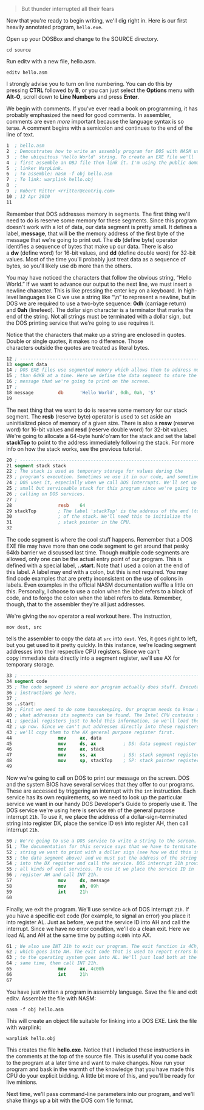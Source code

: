 
>But thunder interrupted all their fears


Now that you're ready to begin writing, we'll dig right in. Here is our first heavily annotated program, `hello.exe`.

Open up your DOSBox and change to the SOURCE directory.
```
cd source
```
Run editv with a new file, hello.asm.
```
editv hello.asm
```
I strongly advise you to turn on line numbering. You can do this by pressing **CTRL** followed by **B**, or you can just select the **Options** menu with **Alt-O**, scroll down to **Line Numbers** and press **Enter**.

We begin with comments. If you've ever read a book on programming, it has probably emphasized the need for good comments. In assembler, comments are even _more_ important because the language syntax is so terse. A comment begins with a semicolon and continues to the end of the line of text.

```nasm
1  ; hello.asm
2  ; Demonstrates how to write an assembly program for DOS with NASM using
3  ; the ubiquitous 'Hello World' string. To create an EXE file we'll
4  ; first assemble an OBJ file then link it. I'm using the public domain
5  ; linker WarpLink.
6  ; To assemble: nasm -f obj hello.asm
7  ; To link: warplink hello.obj
8  ;
9  ; Robert Ritter <rritter@centriq.com>
10 ; 12 Apr 2010
11 
```

Remember that DOS addresses memory in segments. The first thing we'll need to do is reserve some memory for these segments. Since this program doesn't work with a lot of data, our data segment is pretty small. It defines a label, **message**, that will be the memory address of the first byte of the message that we're going to print out. The **db** (define byte) operator identifies a sequence of bytes that make up our data. There is also a **dw** (define word) for 16-bit values, and **dd** (define double word) for 32-bit values. Most of the time you'll probably just treat data as a sequence of bytes, so you'll likely use db more than the others.

You may have noticed the characters that follow the obvious string, “Hello World.” If we want to advance our output to the next line, we must insert a newline character. This is like pressing the enter key on a keyboard. In high-level languages like C we use a string like “\n” to represent a newline, but in DOS we are required to use a two-byte sequence: **0dh** (carriage return) and **0ah** (linefeed). The dollar sign character is a terminator that marks the end of the string. Not all strings must be terminated with a dollar sign, but the DOS printing service that we're going to use requires it.

Notice that the characters that make up a string are enclosed in quotes. Double or single quotes, it makes no difference. Those characters outside the quotes are treated as literal bytes.

```nasm
12 ; ----------------------------------------------------------------------
13 segment data
14 ; DOS EXE files use segmented memory which allows them to address more
15 ; than 64KB at a time. Here we define the data segment to store the
16 ; message that we're going to print on the screen.
17 ;
18 message         db      'Hello World', 0dh, 0ah, '$'
19
```

The next thing that we want to do is reserve some memory for our stack segment. The **resb** (reserve byte) operator is used to set aside an uninitialized piece of memory of a given size. There is also a **resw** (reserve word) for 16-bit values and **resd** (reserve double word) for 32-bit values. We're going to allocate a 64-byte hunk'o'ram for the stack and set the label **stackTop** to point to the address immediately following the stack. For more info on how the stack works, see the previous tutorial.

```nasm
20 ; ----------------------------------------------------------------------
21 segment stack stack
22 ; The stack is used as temporary storage for values during the
23 ; program's execution. Sometimes we use it in our code, and sometimes
24 ; DOS uses it, especially when we call DOS interrupts. We'll set up a
25 ; small but serviceable stack for this program since we're going to be
26 ; calling on DOS services.
27 ;
28                 resb    64
29 stackTop        ; The label 'stackTop' is the address of the end (top)
30                 ; of the stack. We'll need this to initialize the
31                 ; stack pointer in the CPU.
32
```

The code segment is where the cool stuff happens. Remember that a DOS EXE file may have more than one code segment to get around that pesky 64kb barrier we discussed last time. Though multiple code segments are allowed, only one can be the actual entry point of our program. This is defined with a special label, **..start**. Note that I used a colon at the end of this label. A label may end with a colon, but this is not required. You may find code examples that are pretty inconsistent on the use of colons in labels. Even examples in the official NASM documentation waffle a little on this. Personally, I choose to use a colon when the label refers to a block of code, and to forgo the colon when the label refers to data. Remember, though, that to the assembler they're all just addresses.

We're giving the `mov` operator a real workout here. The instruction,
```
mov dest, src
```
tells the assembler to copy the data at `src` into `dest`. Yes, it goes right to left, but you get used to it pretty quickly. In this instance, we're loading segment addresses into their respective CPU registers. Since we can't copy immediate data directly into a segment register, we'll use AX for temporary storage.

```nasm
33 ; ----------------------------------------------------------------------
34 segment code
35 ; The code segment is where our program actually does stuff. Executable
36 ; instructions go here. 
37 ;
38 ..start:
39 ; First we need to do some housekeeping. Our program needs to know at
40 ; what addresses its segments can be found. The Intel CPU contains some
41 ; special registers just to hold this information, so we'll load them
42 ; up now. Since we can't put addresses directly into these registers,
43 ; we'll copy them to the AX general purpose register first.
44                 mov     ax, data
45                 mov     ds, ax          ; DS: data segment register
46                 mov     ax, stack
47                 mov     ss, ax          ; SS: stack segment register
48                 mov     sp, stackTop    ; SP: stack pointer register
49
```

Now we're going to call on DOS to print our message on the screen. DOS and the system BIOS have several services that they offer to our programs. These are accessed by triggering an interrupt with the `int` instruction. Each service has its own requirements, so we need to look up the particular service we want in our handy DOS Developer's Guide to properly use it. The DOS service we're using here is service `09h` of the general purpose interrupt `21h`. To use it, we place the address of a dollar-sign-terminated string into register DX, place the service ID `09h` into register AH, then call interrupt `21h`.

```nasm
50 ; We're going to use a DOS service to write a string to the screen.
51 ; The documentation for this service says that we have to terminate the
52 ; string we want to print with a dollar sign (see how we did this in
53 ; the data segment above) and we must put the address of the string
54 ; into the DX register and call the service. DOS interrupt 21h provides
55 ; all kinds of cool services. To use it we place the service ID in
56 ; register AH and call INT 21h.
57                 mov     dx, message
58                 mov     ah, 09h
59                 int     21h
60
```

Finally, we exit the program. We'll use service `4ch` of DOS interrupt `21h`. If you have a specific exit code (for example, to signal an error) you place it into register AL. Just as before, we put the service ID into AH and call the interrupt. Since we have no error condition, we'll do a clean exit. Here we load AL and AH at the same time by putting `4c00h` into AX.

```nasm
61 ; We also use INT 21h to exit our program. The exit function is 4Ch,
62 ; which goes into AH. The exit code that is used to report errors back
63 ; to the operating system goes into AL. We'll just load both at the
64 ; same time, then call INT 21h.
65                 mov     ax, 4c00h
66                 int     21h
67 
```

You have just written a program in assembly language. Save the file and exit editv. Assemble the file with NASM:
```
nasm -f obj hello.asm
```
This will create an object file suitable for linking into a DOS EXE. Link the file with warplink:
```
warplink hello.obj
```
This creates the file **hello.exe**. Notice that I included these instructions in the comments at the top of the source file. This is useful if you come back to the program at a later time and want to make changes. Now run your program and bask in the warmth of the knowledge that you have made this CPU do your explicit bidding. A little bit more of this, and you'll be ready for live minions.

Next time, we'll pass command-line parameters into our program, and we'll shake things up a bit with the DOS com file format.